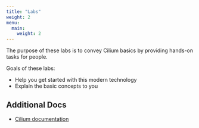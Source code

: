 ```yaml
---
title: "Labs"
weight: 2
menu:
  main:
    weight: 2
---
```


The purpose of these labs is to convey Cilium basics by providing hands-on tasks for people.

Goals of these labs:

* Help you get started with this modern technology
* Explain the basic concepts to you


## Additional Docs

* [Cilium documentation](https://docs.cilium.io/en/v1.10/)
